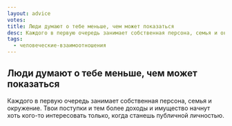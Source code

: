 ```yaml
---
layout: advice
votes:
title: Люди думают о тебе меньше, чем может показаться
desc: Каждого в первую очередь занимает собственная персона, семья и окружение.
tags:
  - человеческие-взаимоотношения
---
```


## Люди думают о тебе меньше, чем может показаться

Каждого в первую очередь занимает собственная персона, семья и окружение. Твои поступки и тем более доходы и имущество начнут хоть кого-то интересовать только, когда станешь публичной личностью.
